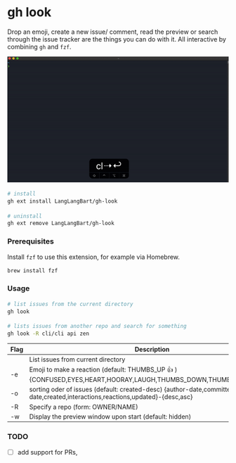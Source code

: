 # gh look
Drop an emoji, create a new issue/ comment, read the preview or search through the issue tracker are the things you can do with it. All interactive by combining `gh` and `fzf`.

![](https://raw.githubusercontent.com/LangLangBart/ImagePool/eff1b17b31ce05c60023bcbb59b61d1727eee7b8/storage/18_Sep_22_at_07_06_03_emoji.gif)

```zsh
# install
gh ext install LangLangBart/gh-look

# uninstall
gh ext remove LangLangBart/gh-look
```

### Prerequisites
Install `fzf` to use this extension, for example via Homebrew.

```zsh
brew install fzf
```

### Usage

```zsh
# list issues from the current directory
gh look

# lists issues from another repo and search for something
gh look -R cli/cli api zen
```

| Flag   | Description                                                                                                                  |
| ------ | ---------------------------------------------------------------------------------------------------------------------------- |
| <none> | List issues from current directory                                                                                           |
| -e     | Emoji to make a reaction (default: THUMBS_UP 👍 ) {CONFUSED,EYES,HEART,HOORAY,LAUGH,THUMBS_DOWN,THUMBS_UP,ROCKET}             |
| -o     | sorting oder of issues (default: created-desc) {author-date,committer-date,created,interactions,reactions,updated}-{desc,asc} |
| -R     | Specify a repo (form: OWNER/NAME)                                                                                            |
| -w     | Display the preview window upon start (default: hidden)                                                                      |

### TODO
- [ ] add support for PRs, 
